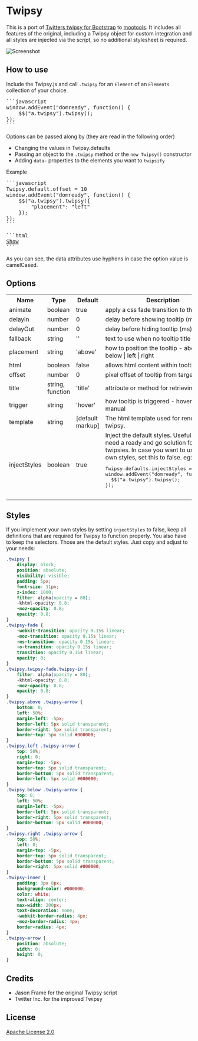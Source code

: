 Twipsy
===========

This is a port of [Twitters twipsy for Bootstrap](http://twitter.github.com/bootstrap/javascript.html#twipsy) to [mootools](http://mootools.net/). It includes all features of the original, including a Twipsy object for custom integration and all styles are injected via the script, so no additional stylesheet is required.

![Screenshot](http://www.garfieldius.net/external/github/twipsy/screen.png)

How to use
----------

Include the Twipsy.js and call `.twipsy` for an `Element` of an `Elements` collection of your choice.

<pre>```javascript
window.addEvent("domready", function() {
	$$("a.twipsy").twipsy();
});
```</pre>

Options can be passed along by (they are read in the following order)
* Changing the values in Twipsy.defaults
* Passing an object to the `.twipsy` method or the `new Twipsy()` constructor
* Adding `data-` properties to the elements you want to `twipsify`

Example
<pre>```javascript
Twipsy.default.offset = 10
window.addEvent("domready", function() {
	$$("a.twipsy").twipsy({
		"placement": "left"
	});
});
```</pre>

<pre>```html
<a
	class="twipsy"
	title="Show me on the left, with delay"
	data-delay-in="200"
	data-delay-out="200"
	href="#">Show</a>
```</pre>

As you can see, the data attributes use hyphens in case the option value is camelCased.


Options
----------
<table>
	<tr>
		<th>Name</th>
		<th>Type</th>
		<th>Default</th>
		<th>Description</th>
	</tr>
	<tr>
		<td>animate</td>
		<td>boolean</td>
		<td>true</td>
		<td>apply a css fade transition to the tooltip</td>
	</tr>
	<tr>
		<td>delayIn</td>
		<td>number</td>
		<td>0</td>
		<td>delay before showing tooltip (ms)</td>
	</tr>
	<tr>
		<td>delayOut</td>
		<td>number</td>
		<td>0</td>
		<td>delay before hiding tooltip (ms)</td>
	</tr>
	<tr>
		<td>fallback</td>
		<td>string</td>
		<td>''</td>
		<td>text to use when no tooltip title is present</td>
	</tr>
	<tr>
		<td>placement</td>
		<td>string</td>
		<td>'above'</td>
		<td>how to position the tooltip - above | below | left | right
		</td>
	</tr>
	<tr>
		<td>html</td>
		<td>boolean</td>
		<td>false</td>
		<td>allows html content within tooltip</td>
	</tr>
	<tr>
		<td>offset</td>
		<td>number</td>
		<td>0</td>
		<td>pixel offset of tooltip from target element</td>
	</tr>
	<tr>
		<td>title</td>
		<td>string, function</td>
		<td>'title'</td>
		<td>attribute or method for retrieving title text</td>
	</tr>
	<tr>
		<td>trigger</td>
		<td>string</td>
		<td>'hover'</td>
		<td>how tooltip is triggered - hover | focus | manual</td>
	</tr>
	<tr>
		<td>template</td>
		<td>string</td>
		<td>[default markup]</td>
		<td>The html template used for rendering a twipsy.</td>
	</tr>
	<tr>
		<td>injectStyles</td>
		<td>boolean</td>
		<td>true</td>
		<td>Inject the default styles. Useful if you need a ready and go solution for twipsies. In case you want to use your own styles, set this to false. eg:<br><pre>
Twipsy.defaults.injectStyles = false;
window.addEvent("domready", function() {
  $$("a.twipsy").twipsy();
});
		</pre></td>
	</tr>
</table>

Styles
----------
If you implement your own styles by setting `injectStyles` to false, keep all definitions that are required for Twipsy to function properly. You also have to keep the selectors.
Those are the default styles. Just copy and adjust to your needs:

```css
.twipsy {
	display: block;
	position: absolute;
	visibility: visible;
	padding: 5px;
	font-size: 11px;
	z-index: 1000;
	filter: alpha(opacity = 80);
	-khtml-opacity: 0.8;
	-moz-opacity: 0.8;
	opacity: 0.8;
}
.twipsy-fade {
	-webkit-transition: opacity 0.15s linear;
	-moz-transition: opacity 0.15s linear;
	-ms-transition: opacity 0.15s linear;
	-o-transition: opacity 0.15s linear;
	transition: opacity 0.15s linear;
	opacity: 0;
}
.twipsy.twipsy-fade.twipsy-in {
	filter: alpha(opacity = 80);
	-khtml-opacity: 0.8;
	-moz-opacity: 0.8;
	opacity: 0.8;
}
.twipsy.above .twipsy-arrow {
	bottom: 0;
	left: 50%;
	margin-left: -5px;
	border-left: 5px solid transparent;
	border-right: 5px solid transparent;
	border-top: 5px solid #000000;
}
.twipsy.left .twipsy-arrow {
	top: 50%;
	right: 0;
	margin-top: -5px;
	border-top: 5px solid transparent;
	border-bottom: 5px solid transparent;
	border-left: 5px solid #000000;
}
.twipsy.below .twipsy-arrow {
	top: 0;
	left: 50%;
	margin-left: -5px;
	border-left: 5px solid transparent;
	border-right: 5px solid transparent;
	border-bottom: 5px solid #000000;
}
.twipsy.right .twipsy-arrow {
	top: 50%;
	left: 0;
	margin-top: -5px;
	border-top: 5px solid transparent;
	border-bottom: 5px solid transparent;
	border-right: 5px solid #000000;
}
.twipsy-inner {
	padding: 3px 8px;
	background-color: #000000;
	color: white;
	text-align: center;
	max-width: 200px;
	text-decoration: none;
	-webkit-border-radius: 4px;
	-moz-border-radius: 4px;
	border-radius: 4px;
}
.twipsy-arrow {
	position: absolute;
	width: 0;
	height: 0;
}
```


Credits
----------
* Jason Frame for the original Twipsy script
* Twitter Inc. for the improved Twipsy


License
----------

[Apache License 2.0](http://www.apache.org/licenses/LICENSE-2.0)
